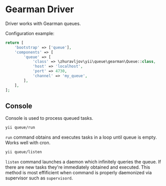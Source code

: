 Gearman Driver
==============

Driver works with Gearman queues.

Configuration example:

```php
return [
    'bootstrap' => ['queue'],
    'components' => [
        'queue' => [
            'class' => \zhuravljov\yii\queue\gearman\Queue::class,
            'host' => 'localhost',
            'port' => 4730,
            'channel' => 'my_queue',
        ],
    ],
];
```

Console
-------

Console is used to process queued tasks.

```bash
yii queue/run
```

`run` command obtains and executes tasks in a loop until queue is empty. Works well with cron.

```bash
yii queue/listen
```

`listen` command launches a daemon which infinitely queries the queue. If there are new tasks they're immediately
obtained and executed. This method is most effificient when command is properly daemonized via supervisor such as
`supervisord`.
